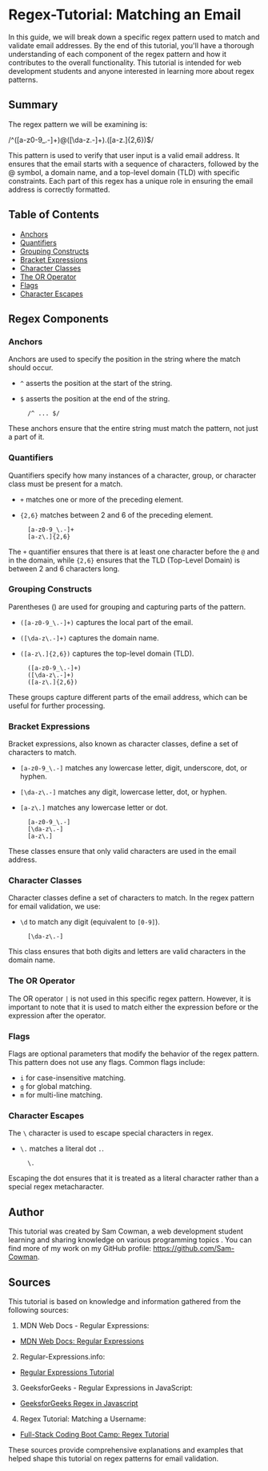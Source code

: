 # Regex-Tutorial: Matching an Email 

In this guide, we will break down a specific regex pattern used to match and validate email addresses. By the end of this tutorial, you'll have a thorough understanding of each component of the regex pattern and how it contributes to the overall functionality. This tutorial is intended for web development students and anyone interested in learning more about regex patterns.

## Summary

The regex pattern we will be examining is:

/^([a-z0-9_\.-]+)@([\da-z\.-]+)\.([a-z\.]{2,6})$/

This pattern is used to verify that user input is a valid email address. It ensures that the email starts with a sequence of characters, followed by the @ symbol, a domain name, and a top-level domain (TLD) with specific constraints. Each part of this regex has a unique role in ensuring the email address is correctly formatted.

## Table of Contents

- [Anchors](#anchors)
- [Quantifiers](#quantifiers)
- [Grouping Constructs](#grouping-constructs)
- [Bracket Expressions](#bracket-expressions)
- [Character Classes](#character-classes)
- [The OR Operator](#the-or-operator)
- [Flags](#flags)
- [Character Escapes](#character-escapes)

## Regex Components

### Anchors
Anchors are used to specify the position in the string where the match should occur.

* `^` asserts the position at the start of the string.
* `$` asserts the position at the end of the string.

        /^ ... $/
These anchors ensure that the entire string must match the pattern, not just a part of it.
### Quantifiers
Quantifiers specify how many instances of a character, group, or character class must be present for a match.

* `+` matches one or more of the preceding element.
* `{2,6}` matches between 2 and 6 of the preceding element.

        [a-z0-9_\.-]+
        [a-z\.]{2,6}

The `+` quantifier ensures that there is at least one character before the `@` and in the domain, while `{2,6}` ensures that the TLD (Top-Level Domain) is between 2 and 6 characters long.

### Grouping Constructs
Parentheses () are used for grouping and capturing parts of the pattern.

* `([a-z0-9_\.-]+)` captures the local part of the email.
* `([\da-z\.-]+)` captures the domain name.
* `([a-z\.]{2,6})` captures the top-level domain (TLD).

        ([a-z0-9_\.-]+)
        ([\da-z\.-]+)
        ([a-z\.]{2,6})

These groups capture different parts of the email address, which can be useful for further processing.

### Bracket Expressions
Bracket expressions, also known as character classes, define a set of characters to match.

* `[a-z0-9_\.-]` matches any lowercase letter, digit, underscore, dot, or hyphen.
* `[\da-z\.-]` matches any digit, lowercase letter, dot, or hyphen.
* `[a-z\.]` matches any lowercase letter or dot.

        [a-z0-9_\.-]
        [\da-z\.-]
        [a-z\.]

These classes ensure that only valid characters are used in the email address.

### Character Classes
Character classes define a set of characters to match. In the regex pattern for email validation, we use:

* `\d` to match any digit (equivalent to `[0-9]`).

        [\da-z\.-]

This class ensures that both digits and letters are valid characters in the domain name.

### The OR Operator
The OR operator `|` is not used in this specific regex pattern. However, it is important to note that it is used to match either the expression before or the expression after the operator.

### Flags
Flags are optional parameters that modify the behavior of the regex pattern. This pattern does not use any flags. Common flags include:

* `i` for case-insensitive matching.
* `g` for global matching.
* `m` for multi-line matching.
### Character Escapes
The `\` character is used to escape special characters in regex.

* `\.` matches a literal dot `.`.

        \.

Escaping the dot ensures that it is treated as a literal character rather than a special regex metacharacter.
## Author

This tutorial was created by Sam Cowman, a web development student learning and sharing knowledge on various programming topics . You can find more of my work on my GitHub profile: https://github.com/Sam-Cowman.

## Sources
This tutorial is based on knowledge and information gathered from the following sources:

1. MDN Web Docs - Regular Expressions:

* [MDN Web Docs: Regular Expressions](https://developer.mozilla.org/en-US/docs/Web/JavaScript/Guide/Regular_expressions)

2. Regular-Expressions.info:

* [Regular Expressions Tutorial](https://www.regular-expressions.info/tutorial.html)

3. GeeksforGeeks - Regular Expressions in JavaScript:

* [GeeksforGeeks Regex in Javascript](https://www.geeksforgeeks.org/regular-expressions-in-javascript/)

4. Regex Tutorial: Matching a Username:

* [Full-Stack Coding Boot Camp: Regex Tutorial](https://coding-boot-camp.github.io/full-stack/computer-science/regex-tutorial)

These sources provide comprehensive explanations and examples that helped shape this tutorial on regex patterns for email validation.
